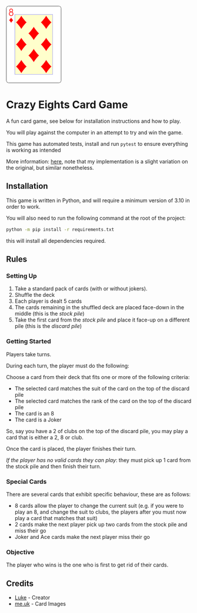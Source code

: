<img width="150px" src="https://raw.githubusercontent.com/curlpipe/crazy8s/refs/heads/main/assets/logo.gif"></img>

# Crazy Eights Card Game

A fun card game, see below for installation instructions and how to play.

You will play against the computer in an attempt to try and win the game.

This game has automated tests, install and run `pytest` to ensure everything is working as intended

More information: [here](https://en.wikipedia.org/wiki/Crazy_Eights), note that my implementation is a slight variation on the original, but similar nonetheless.

## Installation

This game is written in Python, and will require a minimum version of 3.10 in order to work.

You will also need to run the following command at the root of the project:

```sh
python -m pip install -r requirements.txt
```

this will install all dependencies required.

## Rules

### Setting Up

1. Take a standard pack of cards (with or without jokers).
2. Shuffle the deck
3. Each player is dealt 5 cards
4. The cards remaining in the shuffled deck are placed face-down in the middle (this is the *stock pile*)
5. Take the first card from the *stock pile* and place it face-up on a different pile (this is the *discard pile*)

### Getting Started

Players take turns.

During each turn, the player must do the following:

Choose a card from their deck that fits one or more of the following criteria:

- The selected card matches the suit of the card on the top of the discard pile
- The selected card matches the rank of the card on the top of the discard pile
- The card is an 8
- The card is a Joker

So, say you have a 2 of clubs on the top of the discard pile, you may play a card that is either a 2, 8 or club.

Once the card is placed, the player finishes their turn.

*If the player has no valid cards they can play*: they must pick up 1 card from the stock pile and then finish their turn.

### Special Cards

There are several cards that exhibit specific behaviour, these are as follows:

- 8 cards allow the player to change the current suit (e.g. if you were to play an 8, and change the suit to clubs, the players after you must now play a card that matches that suit)
- 2 cards make the next player pick up two cards from the stock pile and miss their go
- Joker and Ace cards make the next player miss their go

### Objective

The player who wins is the one who is first to get rid of their cards.

## Credits

- [Luke](https://github.com/curlpipe) - Creator
- [me.uk](https://www.me.uk/cards) - Card Images

